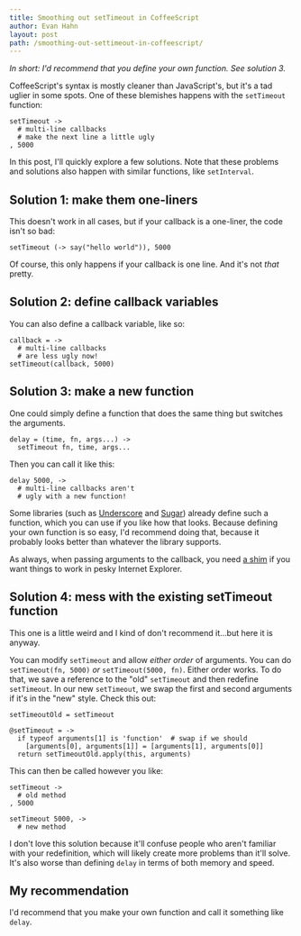 ```yaml
---
title: Smoothing out setTimeout in CoffeeScript
author: Evan Hahn
layout: post
path: /smoothing-out-settimeout-in-coffeescript/
---
```


_In short: I'd recommend that you define your own function. See solution 3._

CoffeeScript's syntax is mostly cleaner than JavaScript's, but it's a tad uglier in some spots. One of these blemishes happens with the `setTimeout` function:

    setTimeout ->
      # multi-line callbacks
      # make the next line a little ugly
    , 5000

In this post, I'll quickly explore a few solutions. Note that these problems and solutions also happen with similar functions, like `setInterval`.

## Solution 1: make them one-liners

This doesn't work in all cases, but if your callback is a one-liner, the code isn't so bad:

    setTimeout (-> say("hello world")), 5000

Of course, this only happens if your callback is one line. And it's not _that_ pretty.

## Solution 2: define callback variables

You can also define a callback variable, like so:

    callback = ->
      # multi-line callbacks
      # are less ugly now!
    setTimeout(callback, 5000)

## Solution 3: make a new function

One could simply define a function that does the same thing but switches the arguments.

    delay = (time, fn, args...) ->
      setTimeout fn, time, args...

Then you can call it like this:

    delay 5000, ->
      # multi-line callbacks aren't
      # ugly with a new function!

Some libraries (such as [Underscore](http://underscorejs.org/#delay) and [Sugar](http://sugarjs.com/api/Function/delay)) already define such a function, which you can use if you like how that looks. Because defining your own function is so easy, I'd recommend doing that, because it probably looks better than whatever the library supports.

As always, when passing arguments to the callback, you need [a shim](https://developer.mozilla.org/en-US/docs/DOM/window.setTimeout#Callback_arguments) if you want things to work in pesky Internet Explorer.

## Solution 4: mess with the existing setTimeout function

This one is a little weird and I kind of don't recommend it...but here it is anyway.

You can modify `setTimeout` and allow _either order_ of arguments. You can do `setTimeout(fn, 5000)` _or_ `setTimeout(5000, fn)`. Either order works. To do that, we save a reference to the "old" `setTimeout` and then redefine `setTimeout`. In our new `setTimeout`, we swap the first and second arguments if it's in the "new" style. Check this out:

    setTimeoutOld = setTimeout

    @setTimeout = ->
      if typeof arguments[1] is 'function'  # swap if we should
        [arguments[0], arguments[1]] = [arguments[1], arguments[0]]
      return setTimeoutOld.apply(this, arguments)

This can then be called however you like:

    setTimeout ->
      # old method
    , 5000

    setTimeout 5000, ->
      # new method

I don't love this solution because it'll confuse people who aren't familiar with your redefinition, which will likely create more problems than it'll solve. It's also worse than defining `delay` in terms of both memory and speed.

## My recommendation

I'd recommend that you make your own function and call it something like `delay`.
